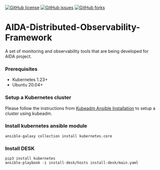 [![GitHub license](https://img.shields.io/github/license/smartx-usman/Distributed-Observability-Framework?logoColor=lightgrey&style=plastic)](https://github.com/smartx-usman/Distributed-Observability-Framework/blob/main/LICENSE)
[![GitHub issues](https://img.shields.io/github/issues/smartx-usman/Distributed-Observability-Framework?style=plastic)](https://github.com/smartx-usman/Distributed-Observability-Framework/issues)
[![GitHub forks](https://img.shields.io/github/forks/smartx-usman/Distributed-Observability-Framework?style=plastic)](https://github.com/smartx-usman/Distributed-Observability-Framework/network)

# AIDA-Distributed-Observability-Framework
A set of monitoring and observability tools that are being developed for AIDA project.

### Prerequisites
- Kubernetes 1.23+
- Ubuntu 20.04+

### Setup a Kubernetes cluster
Please follow the instructions from [Kubeadm Ansible Installation](kubernetes/README.md) to setup a cluster using kubeadm.


### Install kubernetes ansible module
```shell
ansible-galaxy collection install kubernetes.core
```

### Install DESK
```shell
pip3 install kubernetes
ansible-playbook -i install-desk/hosts install-desk/main.yaml
```